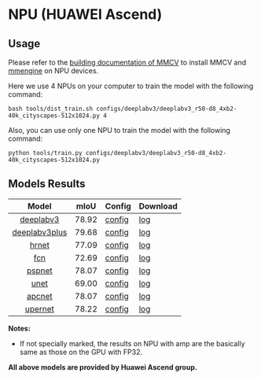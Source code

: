 # NPU (HUAWEI Ascend)

## Usage

Please refer to the [building documentation of MMCV](https://mmcv.readthedocs.io/en/latest/get_started/build.html#build-mmcv-full-on-ascend-npu-machine) to install MMCV and [mmengine](https://mmengine.readthedocs.io/en/latest/get_started/installation.html#build-from-source) on NPU devices.

Here we use 4 NPUs on your computer to train the model with the following command:

```shell
bash tools/dist_train.sh configs/deeplabv3/deeplabv3_r50-d8_4xb2-40k_cityscapes-512x1024.py 4
```

Also, you can use only one NPU to train the model with the following command:

```shell
python tools/train.py configs/deeplabv3/deeplabv3_r50-d8_4xb2-40k_cityscapes-512x1024.py
```

## Models Results

|        Model        | mIoU  | Config                                                                                                                                   | Download                                                                                                                   |
| :-----------------: | :---: | :--------------------------------------------------------------------------------------------------------------------------------------- | :------------------------------------------------------------------------------------------------------------------------- |
|   [deeplabv3](<>)   | 78.92 | [config](https://github.com/open-mmlab/mmsegmentation/tree/master/configs/deeplabv3/deeplabv3_r50-d8_512x1024_40k_cityscapes.py)         | [log](https://download.openmmlab.com/mmsegmentation/v0.5/device/npu/deeplabv3_r50-d8_512x1024_40k_cityscapes.log.json)     |
| [deeplabv3plus](<>) | 79.68 | [config](https://github.com/open-mmlab/mmsegmentation/blob/master/configs/deeplabv3plus/deeplabv3plus_r50-d8_512x1024_40k_cityscapes.py) | [log](https://download.openmmlab.com/mmsegmentation/v0.5/device/npu/deeplabv3plus_r50-d8_512x1024_40k_cityscapes.log.json) |
|     [hrnet](<>)     | 77.09 | [config](https://github.com/open-mmlab/mmsegmentation/blob/master/configs/hrnet/fcn_hr18_512x1024_40k_cityscapes.py)                     | [log](https://download.openmmlab.com/mmsegmentation/v0.5/device/npu/fcn_hr18_512x1024_40k_cityscapes.log.json)             |
|      [fcn](<>)      | 72.69 | [config](https://github.com/open-mmlab/mmsegmentation/blob/master/configs/fcn/fcn_r50-d8_512x1024_40k_cityscapes.py)                     | [log](https://download.openmmlab.com/mmsegmentation/v0.5/device/npu/fcn_r50-d8_512x1024_40k_cityscapes.log.json)           |
|    [pspnet](<>)     | 78.07 | [config](https://github.com/open-mmlab/mmsegmentation/blob/master/configs/pspnet/pspnet_r50-d8_512x1024_80k_cityscapes.py)               | [log](https://download.openmmlab.com/mmsegmentation/v0.5/device/npu/pspnet_r50-d8_512x1024_80k_cityscapes.log.json)        |
|     [unet](<>)      | 69.00 | [config](https://github.com/open-mmlab/mmsegmentation/blob/master/configs/unet/fcn_unet_s5-d16_4x4_512x1024_160k_cityscapes.py)          | [log](https://download.openmmlab.com/mmsegmentation/v0.5/device/npu/fcn_unet_s5-d16_4x4_512x1024_160k_cityscapes.log.json) |
|    [apcnet](<>)     | 78.07 | [config](https://github.com/open-mmlab/mmsegmentation/blob/master/configs/apcnet/apcnet_r50-d8_512x1024_40k_cityscapes.py)               | [log](https://download.openmmlab.com/mmsegmentation/v0.5/device/npu/apcnet_r50-d8_512x1024_40k_cityscapes.log.json)        |
|    [upernet](<>)    | 78.22 | [config](https://github.com/open-mmlab/mmsegmentation/tree/1.x/configs/upernet/upernet_r50_4xb2-40k_cityscapes-512x1024.py)              | [log](https://download.openmmlab.com/mmsegmentation/v0.5/device/npu/upernet_r50_512x1024_40k_cityscapes.log.json)          |

**Notes:**

- If not specially marked, the results on NPU with amp are the basically same as those on the GPU with FP32.

**All above models are provided by Huawei Ascend group.**
